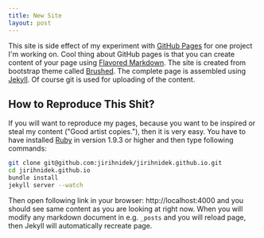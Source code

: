 ```yaml
---
title: New Site
layout: post
---
```


This site is side effect of my experiment with [GitHub Pages](https://pages.github.com/) for one project I'm working on. Cool thing about GitHub pages is that you can create content of your page using [Flavored Markdown](https://help.github.com/articles/github-flavored-markdown). The site is created from bootstrap theme called [Brushed](http://themes.alessioatzeni.com/html/brushed/). The complete page is assembled using [Jekyll](http://jekyllrb.com). Of course git is used for uploading of the content.

## How to Reproduce This Shit?

If you will want to reproduce my pages, because you want to be inspired or steal my content ("Good artist copies."), then it is very easy. You have to have installed [Ruby](https://www.ruby-lang.org) in version 1.9.3 or higher and then type following commands:

```bash
git clone git@github.com:jirihnidek/jirihnidek.github.io.git
cd jirihnidek.github.io
bundle install
jekyll server --watch
```

Then open following link in your browser: http://localhost:4000 and you should see same content as you are looking at right now. When you will modify any markdown document in e.g. `_posts` and you will reload page, then Jekyll will automatically recreate page.
